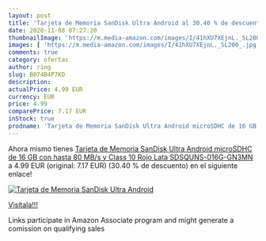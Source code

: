 ```yaml
---
layout: post
title: 'Tarjeta de Memoria SanDisk Ultra Android al 30.40 % de descuento'
date: 2020-11-08 07:27:20
thumbnailImage: 'https://m.media-amazon.com/images/I/41hXU7XEjnL._SL200_.jpg'
images: [ 'https://m.media-amazon.com/images/I/41hXU7XEjnL._SL200_.jpg' ]
comments: true
category: ofertas
author: ring
slug: B074B4P7KD
description:
actualPrice: 4.99 EUR
currency: EUR
price: 4.99
comparePrice: 7.17 EUR
inStock: true
prodname: 'Tarjeta de Memoria SanDisk Ultra Android microSDHC de 16 GB con hasta 80 MB/s y Class 10  Rojo Lata  SDSQUNS-016G-GN3MN '
---
```


Ahora mismo tienes [Tarjeta de Memoria SanDisk Ultra Android microSDHC de 16 GB con hasta 80 MB/s y Class 10  Rojo Lata  SDSQUNS-016G-GN3MN ](https://www.amazon.es/dp/B074B4P7KD/?tag=tolees-21) a 4.99 EUR (original: 7.17 EUR) (30.40 %  de descuento) en el siguiente enlace!

[![Tarjeta de Memoria SanDisk Ultra Android](https://m.media-amazon.com/images/I/41hXU7XEjnL._SL200_.jpg)](https://www.amazon.es/dp/B074B4P7KD/?tag=tolees-21)

[Visítala!!!](https://www.amazon.es/dp/B074B4P7KD/?tag=tolees-21)

Links participate in Amazon Associate program and might generate a comission on qualifying sales
